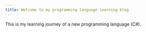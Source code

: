 ```yaml
---
title: Welcome to my programming language learning blog
---
```

This is my learning journey of a new programming language (C#).
